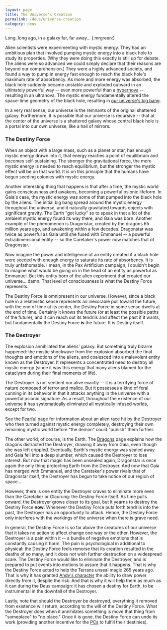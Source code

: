```yaml
---
layout: page
title: The Universe's Creation
permalink: /deus/universe-creation
category: deus
---
```

Long, long ago, in a galaxy far, far away... (:mrgreen:)

Alien scientists were experimenting with mystic energy. They had an ambitious plan that involved pumping mystic energy into a black hole to study its properties. (Why they were doing this exactly is still up for debate. The aliens were so advanced we could simply declare that their reasons are beyond our comprehension.) They were a highly advanced society, and found a way to pump in energy fast enough to reach the black hole's maximum rate of absorbency. As more and more energy was absorbed, the black hole suddenly became unstable and exploded outward in an ultimately powerful way -- even more powerful than a [hypernova](http://armageddononline.tripod.com/hyper.htm) -- resulting in an ultranova. The mystic energy fundamentally altered the space-time geometry of the black hole, resulting in [our universe's big bang](http://www.astronomycafe.net/qadir/q1355.html).

In a very real sense, our universe is the remnants of the original shattered galaxy. Furthermore, it is possible that our universe is recursive -- that at the center of the universe is a shattered galaxy whose central black hole is a portal into our own universe, like a hall of mirrors.


### The Destiny Force

When an object with a large mass, such as a planet or star, has enough mystic energy drawn into it, that energy reaches a point of equilibrium and becomes self-sustaining. The stronger the gravitational force, the more mystic energy is needed to reach equilibrium, but the stronger the mystic effect will be on that world. It is on this principle that the humans have begun seeding colonies with mystic energy.

Another interesting thing that happens is that after a time, the mystic world gains consciousness and awakens, becoming a powerful psionic lifeform. In Gaia's case, the mystic energy was some of that pumped into the black hole by the aliens. The initial big bang spread around the mystic energy throughout the universe, and it naturally gravitated towards objects with significant gravity. The Earth &quot;got lucky&quot; so to speak in that a lot of the ambient mystic energy found its way there, and Gaia was born. Another example of the phenomenon is Dragonstar, created by the dragons 65 million years ago, and awakening within a few decades. Dragonstar was twice as powerful as Gaia until she fused with Emmanuel -- a powerful extradimensional entity -- so the Caretaker's power now matches that of Dragonstar.

Now imagine the power and intelligence of an entity created if a black hole were seeded with enough energy to saturate its rate of absorbency. It is truly unfathomable. I mean, in the Pax Artificium campaign, I couldn't begin to imagine what would be going on in the head of an entity as powerful as Emmanuel. But this entity born of the alien experiment that created our universe... damn. That level of consciousness is what the Destiny Force represents.

The Destiny Force is omnipresent in our universe. However, since a black hole in a relativistic sense represents an inexorable pull toward the future, with the end of time at its center, the Destiny Force in some sense dwells at the end of time. Certainly it knows the future (or at least the possible paths of the future), and it can reach out its tendrils and affect the past if it wants, but fundamentally the Destiny Force __is__ the future. It is Destiny itself.


### The Destroyer

The explosion annihilated the aliens' galaxy. But something truly bizarre happened: the mystic shockwave from the explosion absorbed the final thoughts and emotions of the aliens, and coalesced into a malevolent entity known as the Destroyer. It represents a concentrated need to destroy all mystic energy (since it was this energy that many aliens blamed for the cataclysm during their final moments of life).

The Destroyer is not sentient nor alive exactly -- it is a terrifying force of nature composed of terror and malice. But it possesses a kind of feral cunning in its behavior in that it attacks anything in the universe with a powerful psionic signature. As a result, throughout the existence of our universe it has systematically eliminated all mystically infused worlds, except for two.

See the [Fearful](fearful) page for information about an alien race hit by the Destroyer who then turned against mystic energy completely, destroying their own remaining mystic world before &quot;the demon&quot; could &quot;punish&quot; them further.

The other world, of course, is the Earth. The [Dragons](dragons) page explains how the dragons distracted the Destroyer, drawing it away from Gaia, even though she was left crippled. Eventually, Earth's mystic energy was sealed away and Gaia fell into a deep slumber, which caused the Destroyer to lose interest. But now that magic has been unsealed again, Dragonstar is once again the only thing protecting Earth from the Destroyer. And now that Gaia has merged with Emmanuel, and the Caretaker's power rivals that of Dragonstar itself, the Destroyer has begun to take notice of our region of space...

However, there is one entity the Destroyer craves to eliminate more even than the Caretaker or Glaurung: the Destiny Force itself. As time pulls onward, the Destroyer grows closer to its goal, but it yearns to destroy the Destiny Force __now__. Whenever the Destiny Force puts forth tendrils into the past, the Destroyer has an opportunity to attack. Hence, the Destiny Force only interferes with the workings of the universe when there is grave need.

In general, the Destiny Force is so far above the creatures of our universe that it takes no action to affect change one way or the other. However, the Destroyer is a pain within it -- a bundle of negative emotions that is constantly causing it harm. The pain is psychological in additional to physical: the Destiny Force feels remorse that its creation resulted in the deaths of so many, and it does not wish further destruction on a widespread scale. The Destiny Force would like to eliminate the Destroyer, and is prepared to put events into motions to assure that it happens. That is why the Destiny Force acted to help the Terrans unseal magic 265 years ago. That is why it has granted [Andy's character](char-secrets-andy) the ability to draw power directly from it, despite the risk. And that is why it will help them as much as it can during the Deus campaign: it has chosen a destiny for Earth, to be instrumental in the downfall of the Destroyer.

Lastly, note that should the Destroyer be destroyed, everything it removed from existence will return, according to the will of the Destiny Force. What the Destroyer does when it annihilates something is move that thing from &quot;someplace&quot; to &quot;no place.&quot; Once it is gone, the Destiny Force can undo its work (providing another incentive for the [PCs](player-characters) to fulfill their destinies).
